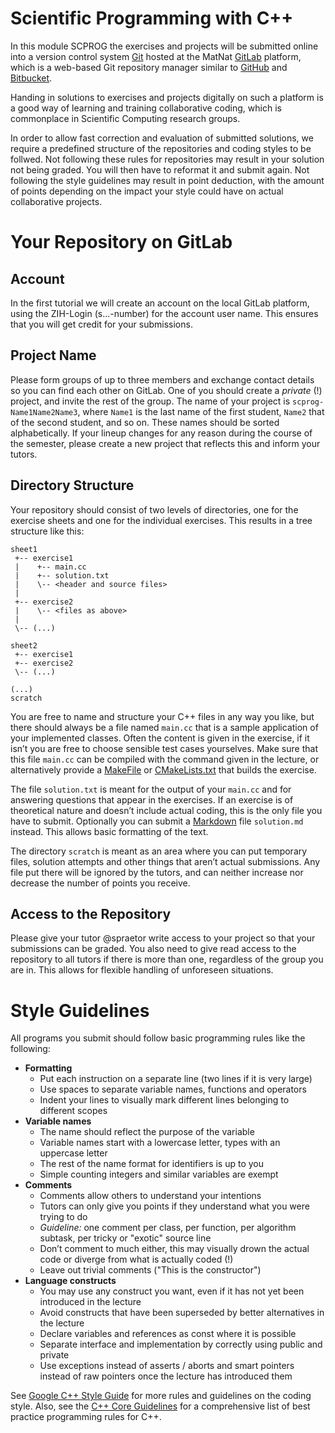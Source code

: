 # Scientific Programming with C++
In this module SCPROG the exercises and projects will be submitted online into a version
control system [Git](https://git-scm.com/) hosted at the MatNat [GitLab](https://gitlab.mn.tu-dresden.de)
platform, which is a web-based Git repository manager similar to [GitHub](https://github.com) 
and [Bitbucket](https://bitbucket.org).

Handing in solutions to exercises and projects digitally on such a platform is a 
good way of learning and training collaborative coding, which is commonplace in 
Scientific Computing research groups.

In order to allow fast correction and evaluation of submitted solutions, we require
a predefined structure of the repositories and coding styles to be follwed. Not
following these rules for repositories may result in your solution not being graded.
You will then have to reformat it and submit again. Not following the style guidelines
may result in point deduction, with the amount of points depending on the impact your
style could have on actual collaborative projects.

# Your Repository on GitLab
## Account
In the first tutorial we will create an account on the local GitLab platform, 
using the ZIH-Login (s...-number) for the account user name.
This ensures that you will get credit for your submissions.

## Project Name
Please form groups of up to three members and exchange contact details so you can find
each other on GitLab. One of you should create a *private* (!) project, and invite the rest
of the group. The name of your project is `scprog-Name1Name2Name3`, where `Name1`
is the last name of the first student, `Name2` that of the second student, and so on. These
names should be sorted alphabetically. If your lineup changes for any reason during the
course of the semester, please create a new project that reflects this and inform your
tutors.

## Directory Structure
Your repository should consist of two levels of directories, one for the exercise sheets and
one for the individual exercises. This results in a tree structure like this:

```
sheet1
 +-- exercise1
 |    +-- main.cc
 |    +-- solution.txt
 |    \-- <header and source files>
 |
 +-- exercise2
 |    \-- <files as above>
 |
 \-- (...)
 
sheet2
 +-- exercise1
 +-- exercise2
 \-- (...)
 
(...)
scratch
```

You are free to name and structure your C++ files in any way you like, but there
should always be a file named `main.cc` that is a sample application of your implemented
classes. Often the content is given in the exercise, if it isn’t you are free to choose
sensible test cases yourselves. Make sure that this file `main.cc` can be compiled with
the command given in the lecture, or alternatively provide a [MakeFile](http://www.c-howto.de/tutorial/makefiles/) 
or [CMakeLists.txt](https://cmake.org/cmake/help/latest/) that builds the exercise.

The file `solution.txt` is meant for the output of your `main.cc` and for answering
questions that appear in the exercises. If an exercise is of theoretical nature and doesn’t
include actual coding, this is the only file you have to submit. Optionally you can
submit a [Markdown](https://docs.gitlab.com/ee/user/markdown.html) file `solution.md`
instead. This allows basic formatting of the text.

The directory `scratch` is meant as an area where you can put temporary files, solution
attempts and other things that aren’t actual submissions. Any file put there will be
ignored by the tutors, and can neither increase nor decrease the number of points you
receive.

## Access to the Repository
Please give your tutor @spraetor write access to your project so that your submissions can be
graded. You also need to give read access to the repository to all tutors if there is
more than one, regardless of the group you are in. This allows for flexible handling of
unforeseen situations.

# Style Guidelines
All programs you submit should follow basic programming rules like the following:

- **Formatting**
  - Put each instruction on a separate line (two lines if it is very large)
  - Use spaces to separate variable names, functions and operators
  - Indent your lines to visually mark different lines belonging to different scopes
- **Variable names**
  - The name should reflect the purpose of the variable
  - Variable names start with a lowercase letter, types with an uppercase letter
  - The rest of the name format for identifiers is up to you
  - Simple counting integers and similar variables are exempt
- **Comments**
  - Comments allow others to understand your intentions
  - Tutors can only give you points if they understand what you were trying to do
  - *Guideline:* one comment per class, per function, per algorithm subtask, per tricky or "exotic" source line
  - Don’t comment to much either, this may visually drown the actual code or diverge from what is actually coded (!)
  - Leave out trivial comments ("This is the constructor")
- **Language constructs**
  - You may use any construct you want, even if it has not yet been introduced in the lecture
  - Avoid constructs that have been superseded by better alternatives in the lecture
  - Declare variables and references as const where it is possible
  - Separate interface and implementation by correctly using public and private
  - Use exceptions instead of asserts / aborts and smart pointers instead of raw pointers once the lecture has introduced them

See [Google C++ Style Guide](http://google.github.io/styleguide/cppguide.html) for 
more rules and guidelines on the coding style. Also, see the 
[C++ Core Guidelines](https://github.com/isocpp/CppCoreGuidelines/blob/master/CppCoreGuidelines.md) 
for a comprehensive list of best practice programming rules for C++.